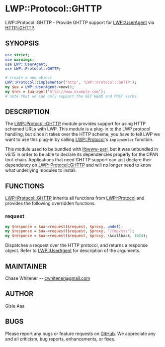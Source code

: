 # LWP::Protocol::GHTTP

LWP::Protocol::GHTTP - Provide GHTTP support for [LWP::UserAgent](http://metacpan.org/pod/LWP::UserAgent) via [HTTP::GHTTP](http://metacpan.org/pod/HTTP::GHTTP).

## SYNOPSIS

```perl
use strict;
use warnings;
use LWP::UserAgent;
use LWP::Protocol::GHTTP;

# create a new object
LWP::Protocol::implementor('http', 'LWP::Protocol::GHTTP');
my $ua = LWP::UserAgent->new();
my $res = $ua->get('http://www.example.com');
# note that we can only support the GET HEAD and POST verbs.
```

## DESCRIPTION

The [LWP::Protocol::GHTTP](http://metacpan.org/pod/LWP::Protocol::HTTP) module provides support for using HTTP schemed URLs
with LWP.  This module is a plug-in to the LWP protocol handling, but since it
takes over the HTTP scheme, you have to tell LWP we want to use this plug-in by
calling [LWP::Protocol](http://metacpan.org/pod/LWP::Protocol)'s ```implementor``` function.

This module used to be bundled with [libwww-perl](https://metacpan.org/pod/LWP), but it was unbundled in
v6.15 in order to be able to declare its dependencies properly for the CPAN
tool-chain. Applications that need GHTTP support can just declare their
dependency on [LWP::Protocol::GHTTP](http://metacpan.org/pod/LWP::Protocol::HTTP) and will no longer need to know what
underlying modules to install.

## FUNCTIONS

[LWP::Protocol::GHTTP](http://metacpan.org/pod/LWP::Protocol::HTTP) inherits all functions from [LWP::Protocol](http://metacpan.org/pod/LWP::Protocol) and provides the following
overridden functions.

### request

```perl
my $response = $ua->request($request, $proxy, undef);
my $response = $ua->request($request, $proxy, '/tmp/sss');
my $response = $ua->request($request, $proxy, \&callback, 1024);
```

Dispatches a request over the HTTP protocol, and returns a response object.
Refer to [LWP::UserAgent](http://metacpan.org/pod/LWP::UserAgent) for description of the arguments.

## MAINTAINER

Chase Whitener -- cwhitener@gmail.com

## AUTHOR

Gisle Aas

## BUGS

Please report any bugs or feature requests on [GitHub](https://github.com/genio/lwp-protocl-ghttp/issues).
We appreciate any and all criticism, bug reports, enhancements, or fixes.

